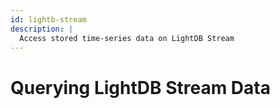 ```yaml
---
id: lightb-stream
description: |
  Access stored time-series data on LightDB Stream
---
```


# Querying LightDB Stream Data

